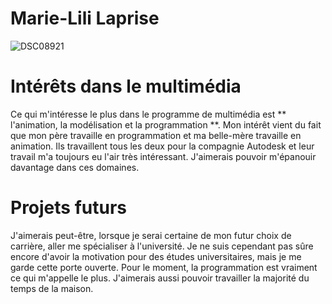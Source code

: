 # Marie-Lili Laprise

![DSC08921](https://github.com/lapriseml/H24_V11_inspirations_LAPRISE/assets/143807655/c96aff63-797d-4ebc-a037-9a36c182b920)


# Intérêts dans le multimédia

Ce qui m'intéresse le plus dans le programme de multimédia est ** l'animation, la modélisation et la programmation **. Mon intérêt vient du fait que mon père travaille en programmation et ma belle-mère travaille en animation. Ils travaillent tous les deux pour la compagnie Autodesk et leur travail m'a toujours eu l'air très intéressant. J'aimerais pouvoir m'épanouir davantage dans ces domaines.

# Projets futurs

J'aimerais peut-être, lorsque je serai certaine de mon futur choix de carrière, aller me spécialiser à l'université. Je ne suis cependant pas sûre encore d'avoir la motivation pour des études universitaires, mais je me garde cette porte ouverte. Pour le moment, la programmation est vraiment ce qui m'appelle le plus. J'aimerais aussi pouvoir travailler la majorité du temps de la maison.
